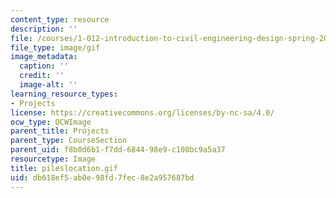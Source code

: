 ```yaml
---
content_type: resource
description: ''
file: /courses/1-012-introduction-to-civil-engineering-design-spring-2002/db618ef5ab0e98fd7fec8e2a957687bd_pileslocation.gif
file_type: image/gif
image_metadata:
  caption: ''
  credit: ''
  image-alt: ''
learning_resource_types:
- Projects
license: https://creativecommons.org/licenses/by-nc-sa/4.0/
ocw_type: OCWImage
parent_title: Projects
parent_type: CourseSection
parent_uid: f8b0d6b1-f7dd-6844-98e9-c108bc9a5a37
resourcetype: Image
title: pileslocation.gif
uid: db618ef5-ab0e-98fd-7fec-8e2a957687bd
---
```

